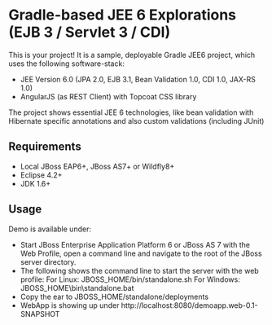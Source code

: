 # Gradle-based JEE 6 Explorations (EJB 3 / Servlet 3 / CDI)


This is your project! It is a sample, deployable Gradle JEE6 project, which uses the following software-stack:

* JEE Version 6.0 (JPA 2.0, EJB 3.1, Bean Validation 1.0, CDI 1.0, JAX-RS 1.0)
* AngularJS (as REST Client) with Topcoat CSS library


The project shows essential JEE 6 technologies, like bean validation with Hibernate specific annotations and also custom validations (including JUnit)

## Requirements
* Local JBoss EAP6+, JBoss AS7+ or Wildfly8+
* Eclipse 4.2+
* JDK 1.6+

## Usage

Demo is available under: 

* Start JBoss Enterprise Application Platform 6 or JBoss AS 7 with the Web Profile, open a command line and navigate to the root of the JBoss server directory.
* The following shows the command line to start the server with the web profile:
        For Linux:   JBOSS_HOME/bin/standalone.sh
        For Windows: JBOSS_HOME\bin\standalone.bat
* Copy the ear to JBOSS_HOME/standalone/deployments
* WebApp is showing up under http://localhost:8080/demoapp.web-0.1-SNAPSHOT

